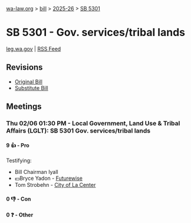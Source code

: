[wa-law.org](/) > [bill](/bill/) > [2025-26](/bill/2025-26/) > [SB 5301](/bill/2025-26/sb/5301/)

# SB 5301 - Gov. services/tribal lands
[leg.wa.gov](https://app.leg.wa.gov/billsummary?BillNumber=5301&Year=2025&Initiative=false) | [RSS Feed](./rss.xml)

## Revisions
* [Original Bill](1/)
* [Substitute Bill](S/)

## Meetings
### Thu 02/06 01:30 PM - Local Government, Land Use & Tribal Affairs (LGLT): SB 5301 Gov. services/tribal lands
#### 9 👍 - Pro
Testifying:
* Bill Chairman Iyall
* 💵Bryce Yadon - [Futurewise](/org/futurewise/)
* Tom Strobehn - [City of La Center](/org/city_of_la_center/)

#### 0 👎 - Con

#### 0 ❓ - Other

